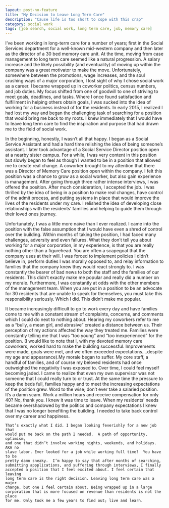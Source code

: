 ```yaml
---
layout: post-no-feature
title: "My Decision to Leave Long Term Care"
description: "Cause life is too short to cope with this crap"
category: social work
tags: [job search, social work, long term care, job, memory care]
---
```


 I’ve been working in long-term care for a number of years; first in the Social
 Services department for a well-known mid-western company and then later as the
 director of a 30 bed memory care unit. At the time, moving from case management
 to long term care seemed like a natural progression. A salary increase and the
 likely possibility (and eventuality) of moving up within the company was a
 great motivator to make the move. Unfortunately, somewhere between the
 promotions, wage increases, and the soul crushing ways of a major corporation,
 I lost sight of why I chose social work as a career. I became wrapped up in
 coworker politics, census numbers, and job duties. My focus shifted from one of
 goodwill to one of striving to meet goals, deadlines, and tasks. Where I once
 found satisfaction and fulfillment in helping others obtain goals, I was sucked
 into the idea of working for a business instead of for the residents. In early
 2015, I realized I had lost my way and began the challenging task of searching
 for a position that would bring me back to my roots. I knew immediately that I
 would have to leave long term care to find the inspiration and purpose that had
 drawn me to the field of social work.

 In the beginning, honestly, I wasn’t all that happy. I began as a Social
 Service Assistant and had a hard time relishing the idea of being someone’s
 assistant. I later took advantage of a Social Service Director position open at
 a nearby sister campus. For a while, I was very content in this position but
 slowly began to feel as though I wanted to be in a position that allowed me to
 create real change. A coworker brought to my attention that there was a
 Director of Memory Care position open within the company. I felt this position
 was a chance to grow as a social worker, but also gain experience is
 management. After going through three rather intense interviews, I was offered
 the position. After much consideration, I accepted the job. I was thrilled by
 the idea of being in a position to make real changes, have control of the admit
 process, and putting systems in place that would improve the lives of the
 residents under my care. I relished the idea of developing close relationships
 with the residents’ families and helping to guide them through their loved ones
 journey.

  Unfortunately, I was a little more naïve than I ever realized. I came into the
  position with the false assumption that I would have even a shred of control
  over the building. Within months of taking the position, I had faced many
  challenges, adversity and even failures. What they don’t tell you about
  working for a major corporation, in my experience, is that you are really
  nothing other than a figurehead. You are often a scapegoat that the company
  uses at their will. I was forced to implement policies I didn’t believe in,
  perform duties I was morally opposed to, and relay information to families
  that the company knew they would react strongly to. I was constantly the
  bearer of bad news to both the staff and the families of our residents. This
  didn’t exactly make me popular and really did a number on my morale.
  Furthermore, I was constantly at odds with the other members of the management
  team. When you are put in a position to be an advocate for 30 residents that
  are unable to speak for themselves, you must take this responsibility
  seriously. Which I did. This didn’t make me popular.

   It became increasingly difficult to go to work every day and have families
   come to me with a constant stream of complaints, concerns, and comments which
   I could do next to nothing about. Hearing my coworkers refer to me as a
   “bully, a mean girl, and abrasive” created a distance between us. Their
   perception of my actions affected the way they treated me. Families were
   constantly telling me that I was “too young” and “too inexperienced” for the
   position. (I would like to note that I, with my devoted memory care
   coworkers, worked hard to make the building successful. Improvements were
   made, goals were met, and we often exceeded expectations….despite my age and
   appearance).My morale began to suffer. My core staff, a handful of families,
   and of course my beloved residents had once outweighed the negativity I was
   exposed to. Over time, I could feel myself becoming jaded. I came to realize
   that even my own supervisor was not someone that I could really turn to or
   trust. At the same time the pressure to keep the beds full, families happy
   and to meet the increasing expectations of the position grew. Word to the
   wise; don’t ever take a salaried position. It’s a damn scam. Work a million
   hours and receive compensation for only 40? No, thank you. I knew it was time
   to leave. When my residents’ needs became overshadowed by the politics and
   company expectations I knew that I was no longer benefiting the building. I
   needed to take back control over my career and happiness.  

    That’s exactly what I did. I began looking feverishly for a new job that
    would put me back on the path I needed.  A path of opportunity, optimism,
    and one that didn’t involve working nights, weekends, and holidays. AKA no
    slave labor. Ever looked for a job while working full time?  You have to be
    pretty damn sneaky.  I’m happy to say that after months of searching,
    submitting appplications, and suffering through interviews, I finally
    accepted a position that I feel excited about. I feel certain that leaving
    long term care is the right decision. Leaving long term care was a major
    change, but one I feel certain about. Being wrapped up in a large
    corporation that is more focused on revenue than residents is not the place
    for me. Only took me a few years to find out; live and learn. 
